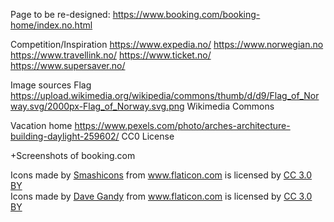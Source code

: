 Page to be re-designed:
https://www.booking.com/booking-home/index.no.html

Competition/Inspiration
https://www.expedia.no/
https://www.norwegian.no
https://www.travellink.no/
https://www.ticket.no/
https://www.supersaver.no/

Image sources
Flag
https://upload.wikimedia.org/wikipedia/commons/thumb/d/d9/Flag_of_Norway.svg/2000px-Flag_of_Norway.svg.png
Wikimedia Commons

Vacation home
https://www.pexels.com/photo/arches-architecture-building-daylight-259602/
CC0 License

+Screenshots of booking.com

<div>Icons made by <a href="https://www.flaticon.com/authors/smashicons" title="Smashicons">Smashicons</a> from <a href="https://www.flaticon.com/" title="Flaticon">www.flaticon.com</a> is licensed by <a href="http://creativecommons.org/licenses/by/3.0/" title="Creative Commons BY 3.0" target="_blank">CC 3.0 BY</a></div>
<div>Icons made by <a href="https://www.flaticon.com/authors/dave-gandy" title="Dave Gandy">Dave Gandy</a> from <a href="https://www.flaticon.com/" title="Flaticon">www.flaticon.com</a> is licensed by <a href="http://creativecommons.org/licenses/by/3.0/" title="Creative Commons BY 3.0" target="_blank">CC 3.0 BY</a></div>
